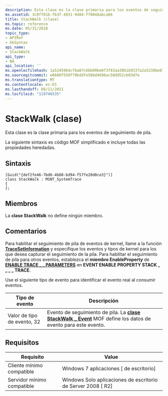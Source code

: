 ```yaml
---
description: Esta clase es la clase primaria para los eventos de seguimiento de pila.
ms.assetid: 3c0ff01b-fb37-4931-9484-ff8048abca66
title: StackWalk (clase)
ms.topic: reference
ms.date: 05/31/2018
topic_type:
- APIRef
- kbSyntax
api_name:
- StackWalk
api_type:
- NA
api_location: ''
ms.openlocfilehash: 1a5245964cf6a87c6bb09be0f3f83aa30b1b9337a2a5238be873d90ade90ba91
ms.sourcegitcommit: e6600f550f79bddfe58bd4696ac50dd52cb03d7e
ms.translationtype: MT
ms.contentlocale: es-ES
ms.lasthandoff: 08/11/2021
ms.locfileid: "119746535"
---
```

# <a name="stackwalk-class"></a>StackWalk (clase)

Esta clase es la clase primaria para los eventos de seguimiento de pila.

La siguiente sintaxis es código MOF simplificado e incluye todas las propiedades heredadas.

## <a name="syntax"></a>Sintaxis

``` syntax
[Guid("{def2fe46-7bd6-4b80-bd94-f57fe20d0ce3}")]
class StackWalk : MSNT_SystemTrace
{
};
```

## <a name="members"></a>Miembros

La **clase StackWalk** no define ningún miembro.

## <a name="remarks"></a>Comentarios

Para habilitar el seguimiento de pila de eventos de kernel, llame a la función [**TraceSetInformation**](/windows/win32/api/evntrace/nf-evntrace-tracesetinformation) y especifique los eventos y tipos de kernel para los que desea capturar el seguimiento de la pila. Para habilitar el seguimiento de pila para otros eventos, establezca el **miembro EnableProperty** de [**ENABLE TRACE \_ \_ PARAMETERS**](/windows/win32/api/evntrace/ns-evntrace-enable_trace_parameters) en **EVENT ENABLE PROPERTY STACK \_ \_ \_ \_ TRACE**.

Use el siguiente tipo de evento para identificar el evento real al consumir eventos.



| Tipo de evento           | Descripción                                                                                                           |
|----------------------|-----------------------------------------------------------------------------------------------------------------------|
| Valor de tipo de evento, 32 | Evento de seguimiento de pila. La [**clase StackWalk \_ Event**](stackwalk-event.md) MOF define los datos de evento para este evento. |



 

## <a name="requirements"></a>Requisitos



| Requisito | Value |
|-------------------------------------|---------------------------------------------------------|
| Cliente mínimo compatible<br/> | Windows 7 aplicaciones \[ de escritorio\]<br/>              |
| Servidor mínimo compatible<br/> | Windows Solo aplicaciones de escritorio de Server 2008 \[ R2\]<br/> |



 

 
